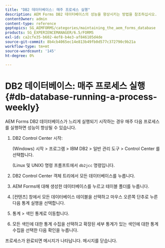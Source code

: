 ```yaml
---
title: "DB2 데이터베이스: 매주 프로세스 실행"
description: AEM Forms DB2 데이터베이스의 성능을 향상시키는 방법을 참조하십시오.
contentOwner: admin
content-type: reference
geptopics: SG_AEMFORMS/categories/maintaining_the_aem_forms_database
products: SG_EXPERIENCEMANAGER/6.5/FORMS
exl-id: ca2cfe35-b602-4ef8-b4e3-af846105d4de
source-git-commit: 8b4cb4065ec14e813b49fb0d577c372790c9b21a
workflow-type: tm+mt
source-wordcount: '145'
ht-degree: 0%

---
```


# DB2 데이터베이스: 매주 프로세스 실행{#db-database-running-a-process-weekly}

AEM Forms DB2 데이터베이스가 느리게 실행되기 시작하는 경우 매주 다음 프로세스를 실행하면 성능이 향상될 수 있습니다.

1. DB2 Control Center 시작:

   (Windows) 시작 > 프로그램 > IBM DB2 > 일반 관리 도구 > Control Center 를 선택합니다.

   (Linux 및 UNIX) 명령 프롬프트에서 `db2jcc` 명령입니다.

1. DB2 Control Center 객체 트리에서 모든 데이터베이스를 누릅니다.
1. AEM Forms에 대해 생성한 데이터베이스를 누르고 테이블 폴더를 누릅니다.
1. [컨텐츠] 창에서 모든 데이터베이스 테이블을 선택하고 마우스 오른쪽 단추로 누른 다음 통계 실행을 선택합니다.
1. 통계 > 색인 통계로 이동합니다.
1. 모든 색인에 대한 통계 수집을 선택하고 확장된 세부 통계가 있는 색인에 대한 통계 수집을 선택한 다음 확인을 누릅니다.

프로세스가 완료되면 메시지가 나타납니다. 메시지를 닫습니다.
